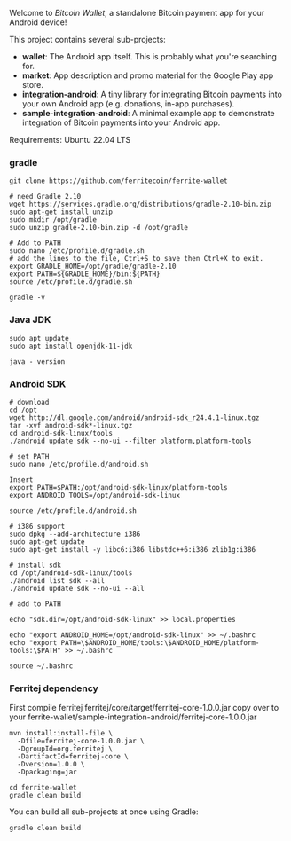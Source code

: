 Welcome to _Bitcoin Wallet_, a standalone Bitcoin payment app for your Android device!

This project contains several sub-projects:

 * __wallet__:
     The Android app itself. This is probably what you're searching for.
 * __market__:
     App description and promo material for the Google Play app store.
 * __integration-android__:
     A tiny library for integrating Bitcoin payments into your own Android app
     (e.g. donations, in-app purchases).
 * __sample-integration-android__:
     A minimal example app to demonstrate integration of Bitcoin payments into
     your Android app.

Requirements:
Ubuntu 22.04 LTS

### gradle
```
git clone https://github.com/ferritecoin/ferrite-wallet

# need Gradle 2.10
wget https://services.gradle.org/distributions/gradle-2.10-bin.zip
sudo apt-get install unzip
sudo mkdir /opt/gradle
sudo unzip gradle-2.10-bin.zip -d /opt/gradle

# Add to PATH
sudo nano /etc/profile.d/gradle.sh
# add the lines to the file, Ctrl+S to save then Ctrl+X to exit.
export GRADLE_HOME=/opt/gradle/gradle-2.10
export PATH=${GRADLE_HOME}/bin:${PATH}
source /etc/profile.d/gradle.sh

gradle -v
```

### Java JDK
```
sudo apt update
sudo apt install openjdk-11-jdk

java - version
```

### Android SDK
```
# download
cd /opt
wget http://dl.google.com/android/android-sdk_r24.4.1-linux.tgz
tar -xvf android-sdk*-linux.tgz
cd android-sdk-linux/tools
./android update sdk --no-ui --filter platform,platform-tools

# set PATH
sudo nano /etc/profile.d/android.sh

Insert
export PATH=$PATH:/opt/android-sdk-linux/platform-tools
export ANDROID_TOOLS=/opt/android-sdk-linux

source /etc/profile.d/android.sh

# i386 support
sudo dpkg --add-architecture i386
sudo apt-get update
sudo apt-get install -y libc6:i386 libstdc++6:i386 zlib1g:i386

# install sdk
cd /opt/android-sdk-linux/tools
./android list sdk --all
./android update sdk --no-ui --all

# add to PATH

echo "sdk.dir=/opt/android-sdk-linux" >> local.properties

echo "export ANDROID_HOME=/opt/android-sdk-linux" >> ~/.bashrc
echo "export PATH=\$ANDROID_HOME/tools:\$ANDROID_HOME/platform-tools:\$PATH" >> ~/.bashrc

source ~/.bashrc
```

### Ferritej dependency
First compile ferritej
ferritej/core/target/ferritej-core-1.0.0.jar
copy over to your 
ferrite-wallet/sample-integration-android/ferritej-core-1.0.0.jar
```
mvn install:install-file \
  -Dfile=ferritej-core-1.0.0.jar \
  -DgroupId=org.ferritej \
  -DartifactId=ferritej-core \
  -Dversion=1.0.0 \
  -Dpackaging=jar
```



```
cd ferrite-wallet
gradle clean build

```

You can build all sub-projects at once using Gradle:

`gradle clean build`

